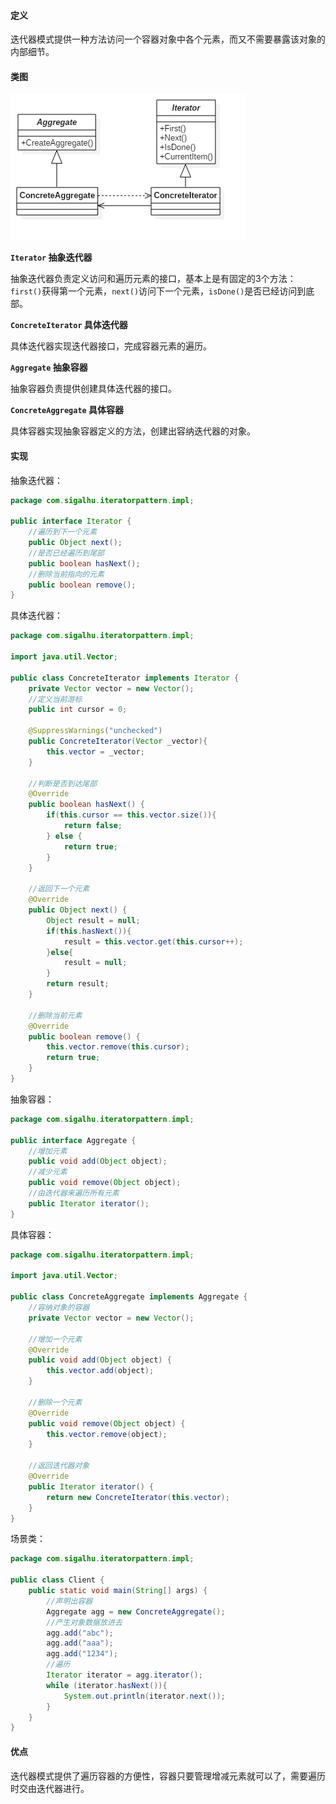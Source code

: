 #### 定义

迭代器模式提供一种方法访问一个容器对象中各个元素，而又不需要暴露该对象的内部细节。

#### 类图

![](pic\1.png)

**`Iterator` 抽象迭代器**

抽象迭代器负责定义访问和遍历元素的接口，基本上是有固定的3个方法：`first()`获得第一个元素，`next()`访问下一个元素，`isDone()`是否已经访问到底部。

**`ConcreteIterator` 具体迭代器**

具体迭代器实现迭代器接口，完成容器元素的遍历。

**`Aggregate` 抽象容器**

抽象容器负责提供创建具体迭代器的接口。

**`ConcreteAggregate` 具体容器**

具体容器实现抽象容器定义的方法，创建出容纳迭代器的对象。

#### 实现

抽象迭代器：
```java
package com.sigalhu.iteratorpattern.impl;

public interface Iterator {
    //遍历到下一个元素
    public Object next();
    //是否已经遍历到尾部
    public boolean hasNext();
    //删除当前指向的元素
    public boolean remove();
}
```
具体迭代器：
```java
package com.sigalhu.iteratorpattern.impl;

import java.util.Vector;

public class ConcreteIterator implements Iterator {
    private Vector vector = new Vector();
    //定义当前游标
    public int cursor = 0;

    @SuppressWarnings("unchecked")
    public ConcreteIterator(Vector _vector){
        this.vector = _vector;
    }

    //判断是否到达尾部
    @Override
    public boolean hasNext() {
        if(this.cursor == this.vector.size()){
            return false;
        } else {
            return true;
        }
    }

    //返回下一个元素
    @Override
    public Object next() {
        Object result = null;
        if(this.hasNext()){
            result = this.vector.get(this.cursor++);
        }else{
            result = null;
        }
        return result;
    }

    //删除当前元素
    @Override
    public boolean remove() {
        this.vector.remove(this.cursor);
        return true;
    }
}
```
抽象容器：
```java
package com.sigalhu.iteratorpattern.impl;

public interface Aggregate {
    //增加元素
    public void add(Object object);
    //减少元素
    public void remove(Object object);
    //由迭代器来遍历所有元素
    public Iterator iterator();
}
```
具体容器：
```java
package com.sigalhu.iteratorpattern.impl;

import java.util.Vector;

public class ConcreteAggregate implements Aggregate {
    //容纳对象的容器
    private Vector vector = new Vector();

    //增加一个元素
    @Override
    public void add(Object object) {
        this.vector.add(object);
    }

    //删除一个元素
    @Override
    public void remove(Object object) {
        this.vector.remove(object);
    }

    //返回迭代器对象
    @Override
    public Iterator iterator() {
        return new ConcreteIterator(this.vector);
    }
}
```
场景类：
```java
package com.sigalhu.iteratorpattern.impl;

public class Client {
    public static void main(String[] args) {
        //声明出容器
        Aggregate agg = new ConcreteAggregate();
        //产生对象数据放进去
        agg.add("abc");
        agg.add("aaa");
        agg.add("1234");
        //遍历
        Iterator iterator = agg.iterator();
        while (iterator.hasNext()){
            System.out.println(iterator.next());
        }
    }
}
```

#### 优点

迭代器模式提供了遍历容器的方便性，容器只要管理增减元素就可以了，需要遍历时交由迭代器进行。